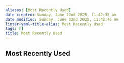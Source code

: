```yaml
---
aliases: [Most Recently Used]
date created: Sunday, June 22nd 2025, 11:42:35 am
date modified: Sunday, June 22nd 2025, 11:42:46 am
linter-yaml-title-alias: Most Recently Used
tags: []
title: Most Recently Used
---
```


## Most Recently Used
